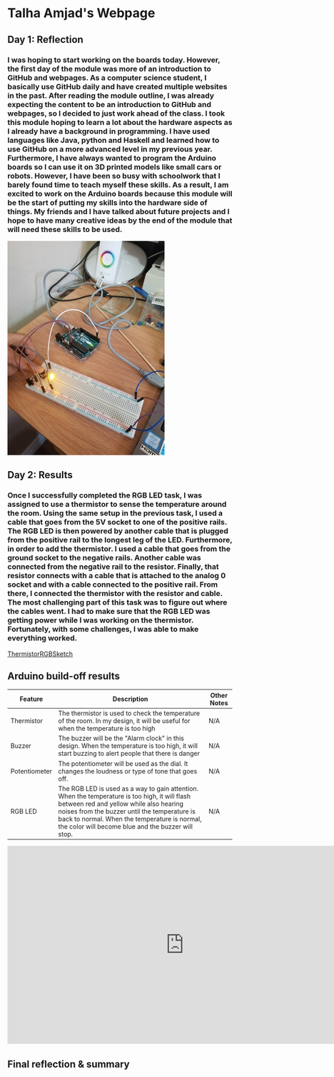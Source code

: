 # Talha Amjad's Webpage
<!--
Welcome to your project page for Electronics for the Rest of Us. You'll use this page to describe and showcase your work throughout the module. 
A place for each deliverable has been created below for you in this markdown document. 
Note that comments (such as this) will not appear in the final markdown document (which you can view with the "Preview" button).
-->


## Day 1: Reflection
<!--
In this section, provide a ~250 word reflection on your first day of the module, and discuss why you're interested in this module and what you hope to take away from it.

You're also asked to insert a photo that represents your accomplishments on your first day. 
- Take a photo of you working or one of your circuits and upload it to the /docs/images/ folder of this repository. 
- Then, insert your photo into your document by modifying the markdown example that has been inserted below.
-->
### I was hoping to start working on the boards today. However, the first day of the module was more of an introduction to GitHub and webpages. As a computer science student, I basically use GitHub daily and have created multiple websites in the past. After reading the module outline, I was already expecting the content to be an introduction to GitHub and webpages, so I decided to just work ahead of the class. I took this module hoping to learn a lot about the hardware aspects as I already have a background in programming. I have used languages like Java, python and Haskell and learned how to use GitHub on a more advanced level in my previous year. Furthermore, I have always wanted to program the Arduino boards so I can use it on 3D printed models like small cars or robots. However, I have been so busy with schoolwork that I barely found time to teach myself these skills. As a result, I am excited to work on the Arduino boards because this module will be the start of putting my skills into the hardware side of things. My friends and I have talked about future projects and I hope to have many creative ideas by the end of the module that will need these skills to be used. ###
<!--
Inserting an image takes the form: 
![image alt text](url/to/photo "Logo Title Text")
See the following webpage for more information: https://github.com/adam-p/markdown-here/wiki/Markdown-Cheatsheet#images
Replace the elements below to insert your picture.
--> 
![Button Image](images/Button.jpg "This is my Button picture!")

## Day 2: Results
<!--
Upload your fully-commented Arduino sketch from your final Day 2 build task--a thermometer connected to an RDB LED--into your GitHub repository.
Provide a short (~150 words) summary of your work on this circuit:
- How does your device work?
- What was challenging? 
- What worked? What didn't? 
- Be sure to link to your code (in your GitHub repository) in the text of your response.
-->
### Once I successfully completed the RGB LED task, I was assigned to use a thermistor to sense the temperature around the room. Using the same setup in the previous task, I used a cable that goes from the 5V socket to one of the positive rails. The RGB LED is then powered by another cable that is plugged from the positive rail to the longest leg of the LED. Furthermore, in order to add the thermistor. I used a cable that goes from the ground socket to the negative rails. Another cable was connected from the negative rail to the resistor. Finally, that resistor connects with a cable that is attached to the analog 0 socket and with a cable connected to the positive rail. From there, I connected the thermistor with the resistor and cable.  The most challenging part of this task was to figure out where the cables went. I had to make sure that the RGB LED was getting power while I was working on the thermistor.  Fortunately, with some challenges, I was able to make everything worked. ###

[ThermistorRGBSketch](https://github.com/inspire-1a03/intersession-2020-Talha2000/blob/master/ThermoRGBSketch.ino/ "ThermistorRGBSketch")

## Arduino build-off results
<!--
Upload your fully-commented Arduino sketch from the final product of your Arduino build-off into the top-level of your module GitHub repository.
In ~300 words, provide a final device description and product pitch: 
- What does it do? Use a table (created in markdown) to list and describe the features. You can use the template provided below. 
- Describe briefly how it works.
- How could it be used in everyday life (or maybe just in rare cases)? 
- Be sure to link to your code (in your GitHub repository) in the text of your response.
- Include a snippet of code using the ``` ``` characters to display the code properly. 
Finally, record a short (30 second) video of a 'product pitch' for your device. 
- Upload the video to Youtube, and use the sample code below to embed your video.
-->


<!--
Below is a general markdown table template. 
You can find more information at these links: 
- https://github.com/adam-p/markdown-here/wiki/Markdown-Cheatsheet#tables

-->
| Feature | Description | Other Notes |
|---------|-------------|-------------|
|Thermistor         |  The thermistor is used to check the temperature of the room. In my design, it will be useful for when the temperature is too high           |     N/A        |
|Buzzer         | The buzzer will be the "Alarm clock" in this design. When the temperature is too high, it will start buzzing to alert people that there is danger          |    N/A         |
|Potentiometer         |The potentiometer will be used as the dial. It changes the loudness or type of tone that goes off.         |       N/A      |
|RGB LED         | The RGB LED is used as a way to gain attention. When the temperature is too high, it will flash between red and yellow while also hearing noises from the buzzer until the temperature is back to normal. When the temperature is normal, the color will become blue and the buzzer will stop.          |    N/A         |


<!--
Below is an example of embedding a YouTube video in a markdown document for use in GitHub pages. 
Note that this video won't show when previewing the document in GitHub--it only works on the GitHub pages webpage. 
- Once your YouTube video is uploaded, right click and select ```<> Copy embed code```. 
- You can paste this code directly into your markdown document. 
- Note that you may want to adjust the width and height parameters to make it fit well in your webpage
-->

<iframe width="789" height="444" src="https://www.youtube.com/embed/dQw4w9WgXcQ" frameborder="0" allow="accelerometer; autoplay; encrypted-media; gyroscope; picture-in-picture" allowfullscreen></iframe>


## Final reflection & summary
<!--
In ~300 words:
- Summarize your experience in this module. What you learned, what you liked, what you found challenging.
- Reflect upon your learning and its relevance in your life.
-->
